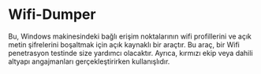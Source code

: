 # Wifi-Dumper
Bu, Windows makinesindeki bağlı erişim noktalarının wifi profillerini ve açık metin şifrelerini boşaltmak için açık kaynaklı bir araçtır. Bu araç, bir Wifi penetrasyon testinde size yardımcı olacaktır. Ayrıca, kırmızı ekip veya dahili altyapı angajmanları gerçekleştirirken kullanışlıdır.
